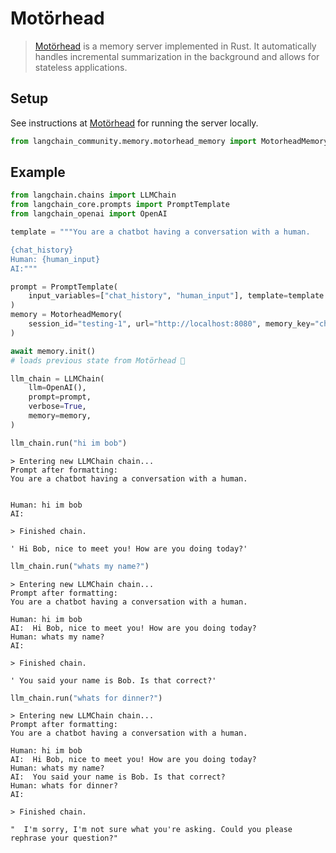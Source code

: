 # Motörhead

>[Motörhead](https://github.com/getmetal/motorhead) is a memory server implemented in Rust. It automatically handles incremental summarization in the background and allows for stateless applications.

## Setup

See instructions at [Motörhead](https://github.com/getmetal/motorhead) for running the server locally.


```python
from langchain_community.memory.motorhead_memory import MotorheadMemory
```

## Example


```python
from langchain.chains import LLMChain
from langchain_core.prompts import PromptTemplate
from langchain_openai import OpenAI

template = """You are a chatbot having a conversation with a human.

{chat_history}
Human: {human_input}
AI:"""

prompt = PromptTemplate(
    input_variables=["chat_history", "human_input"], template=template
)
memory = MotorheadMemory(
    session_id="testing-1", url="http://localhost:8080", memory_key="chat_history"
)

await memory.init()
# loads previous state from Motörhead 🤘

llm_chain = LLMChain(
    llm=OpenAI(),
    prompt=prompt,
    verbose=True,
    memory=memory,
)
```


```python
llm_chain.run("hi im bob")
```
```output
> Entering new LLMChain chain...
Prompt after formatting:
You are a chatbot having a conversation with a human.


Human: hi im bob
AI:

> Finished chain.
```


```output
' Hi Bob, nice to meet you! How are you doing today?'
```



```python
llm_chain.run("whats my name?")
```
```output
> Entering new LLMChain chain...
Prompt after formatting:
You are a chatbot having a conversation with a human.

Human: hi im bob
AI:  Hi Bob, nice to meet you! How are you doing today?
Human: whats my name?
AI:

> Finished chain.
```


```output
' You said your name is Bob. Is that correct?'
```



```python
llm_chain.run("whats for dinner?")
```
```output
> Entering new LLMChain chain...
Prompt after formatting:
You are a chatbot having a conversation with a human.

Human: hi im bob
AI:  Hi Bob, nice to meet you! How are you doing today?
Human: whats my name?
AI:  You said your name is Bob. Is that correct?
Human: whats for dinner?
AI:

> Finished chain.
```


```output
"  I'm sorry, I'm not sure what you're asking. Could you please rephrase your question?"
```



```python

```
